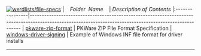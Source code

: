 [![werdlists/file-specs](https://img.shields.io/badge/werdlists-file_specs-purple.svg?logo=github&style=popout&longCache=true)](# "werdlists/file-specs")
|&nbsp;&nbsp;&nbsp;&nbsp;_Folder&nbsp;&nbsp;Name_&nbsp;&nbsp;&nbsp;&nbsp;| _Description of Contents_
|:----------------|--------------------------------------------------------------------------------------------------------------------------------------------------------
| [pkware-zip-format](pkware-zip-format.txt) |  PKWare ZIP File Format Specification 
| [windows-driver-signing](windows-driver-signing.inf) |  Example of Windows INF file format for driver installs 

* * *


